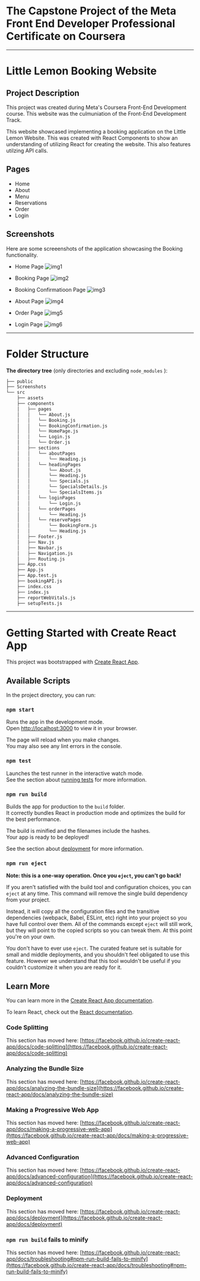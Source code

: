 # The Capstone Project of the Meta Front End Developer Professional Certificate on Coursera

---

# Little Lemon Booking Website

## Project Description
This project was created during Meta's Coursera Front-End Development course. This website was the culmuniation of the Front-End Development Track.

This website showcased implementing a booking application on the Little Lemon Website. This was created with React Components to show an understanding of utilizing React for creating the website. This also features utilzing API calls.

## Pages

- Home
- About
- Menu
- Reservations
- Order
- Login
  <br />

## Screenshots
Here are some screeenshots of the application showcasing the Booking functionality.

- Home Page
![img1](https://github.com/yivvm/Project_React_LittleLemonRestaurant/assets/134717898/97dcc59a-c818-482c-b0e1-8d75eb4be474)

- Booking Page
![img2](https://github.com/yivvm/Project_React_LittleLemonRestaurant/assets/134717898/f37fbe64-012d-43d9-b770-a69c5f9c3e4a)

- Booking Confirmatioon Page
![img3](https://github.com/yivvm/Project_React_LittleLemonRestaurant/assets/134717898/48b62edb-d2d0-4f01-845e-b8da86e8e42c)

- About Page
![img4](https://github.com/yivvm/Project_React_LittleLemonRestaurant/assets/134717898/a3d896fd-aeae-44c0-bae7-e2337ee500f8)

- Order Page
![img5](https://github.com/yivvm/Project_React_LittleLemonRestaurant/assets/134717898/4c197a3d-f5c2-47b5-9aa9-a4d98177a3e6)

- Login Page
![img6](https://github.com/yivvm/Project_React_LittleLemonRestaurant/assets/134717898/0a8a0d98-8845-469e-b5d8-1c0980f91873)

----
# Folder Structure

**The directory tree** (only directories and excluding `node_modules` ):

```s
├── public
├── Screenshots
└── src
    ├── assets
    ├── components
    │   ├── pages
    │   │   └── About.js
    │   │   └── Booking.js
    │   │   └── BookingConfirmation.js
    │   │   └── HomePage.js
    │   │   └── Login.js
    │   │   └── Order.js
    │   ├── sections
    │   │   └── aboutPages
    │   │       └── Heading.js
    │   │   └── headingPages
    │   │       └── About.js
    │   │       └── Heading.js
    │   │       └── Specials.js
    │   │       └── SpecialsDetails.js
    │   │       └── SpecialsItems.js
    │   │   └── loginPages
    │   │       └── Login.js
    │   │   └── orderPages
    │   │       └── Heading.js
    │   │   └── reservePages
    │   │       └── BookingForm.js
    │   │       └── Heading.js
    │   ├── Footer.js
    │   ├── Nav.js
    │   ├── Navbar.js
    │   ├── Navigation.js
    │   ├── Routing.js
    ├── App.css
    ├── App.js
    ├── App.test.js
    ├── bookingAPI.js
    ├── index.css
    ├── index.js
    ├── reportWebVitals.js
    ├── setupTests.js

```

----
# Getting Started with Create React App

This project was bootstrapped with [Create React App](https://github.com/facebook/create-react-app).

## Available Scripts

In the project directory, you can run:

### `npm start`

Runs the app in the development mode.\
Open [http://localhost:3000](http://localhost:3000) to view it in your browser.

The page will reload when you make changes.\
You may also see any lint errors in the console.

### `npm test`

Launches the test runner in the interactive watch mode.\
See the section about [running tests](https://facebook.github.io/create-react-app/docs/running-tests) for more information.

### `npm run build`

Builds the app for production to the `build` folder.\
It correctly bundles React in production mode and optimizes the build for the best performance.

The build is minified and the filenames include the hashes.\
Your app is ready to be deployed!

See the section about [deployment](https://facebook.github.io/create-react-app/docs/deployment) for more information.

### `npm run eject`

**Note: this is a one-way operation. Once you `eject`, you can't go back!**

If you aren't satisfied with the build tool and configuration choices, you can `eject` at any time. This command will remove the single build dependency from your project.

Instead, it will copy all the configuration files and the transitive dependencies (webpack, Babel, ESLint, etc) right into your project so you have full control over them. All of the commands except `eject` will still work, but they will point to the copied scripts so you can tweak them. At this point you're on your own.

You don't have to ever use `eject`. The curated feature set is suitable for small and middle deployments, and you shouldn't feel obligated to use this feature. However we understand that this tool wouldn't be useful if you couldn't customize it when you are ready for it.

## Learn More

You can learn more in the [Create React App documentation](https://facebook.github.io/create-react-app/docs/getting-started).

To learn React, check out the [React documentation](https://reactjs.org/).

### Code Splitting

This section has moved here: [https://facebook.github.io/create-react-app/docs/code-splitting](https://facebook.github.io/create-react-app/docs/code-splitting)

### Analyzing the Bundle Size

This section has moved here: [https://facebook.github.io/create-react-app/docs/analyzing-the-bundle-size](https://facebook.github.io/create-react-app/docs/analyzing-the-bundle-size)

### Making a Progressive Web App

This section has moved here: [https://facebook.github.io/create-react-app/docs/making-a-progressive-web-app](https://facebook.github.io/create-react-app/docs/making-a-progressive-web-app)

### Advanced Configuration

This section has moved here: [https://facebook.github.io/create-react-app/docs/advanced-configuration](https://facebook.github.io/create-react-app/docs/advanced-configuration)

### Deployment

This section has moved here: [https://facebook.github.io/create-react-app/docs/deployment](https://facebook.github.io/create-react-app/docs/deployment)

### `npm run build` fails to minify

This section has moved here: [https://facebook.github.io/create-react-app/docs/troubleshooting#npm-run-build-fails-to-minify](https://facebook.github.io/create-react-app/docs/troubleshooting#npm-run-build-fails-to-minify)
